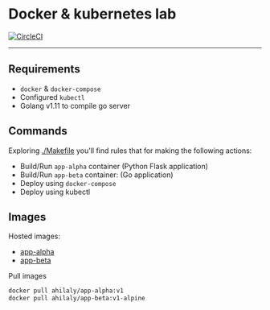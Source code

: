 # Docker & kubernetes lab


[![CircleCI](https://circleci.com/gh/A-Hilaly/lab-docker-k8s.svg?style=svg)](https://circleci.com/gh/A-Hilaly/lab-docker-k8s)

---

## Requirements
- `docker` & `docker-compose`
- Configured `kubectl`
- Golang v1.11 to compile go server


## Commands

Exploring [./Makefile](./Makefile) you'll find rules that for making the following actions:
- Build/Run `app-alpha` container (Python Flask application) 
- Build/Run `app-beta` container: (Go application)
- Deploy using `docker-compose`
- Deploy using kubectl


## Images

Hosted images:
- [app-alpha](https://cloud.docker.com/repository/docker/ahilaly/app-alpha)
- [app-beta](https://cloud.docker.com/repository/docker/ahilaly/app-beta)


Pull images
```bash
docker pull ahilaly/app-alpha:v1
docker pull ahilaly/app-beta:v1-alpine
```
